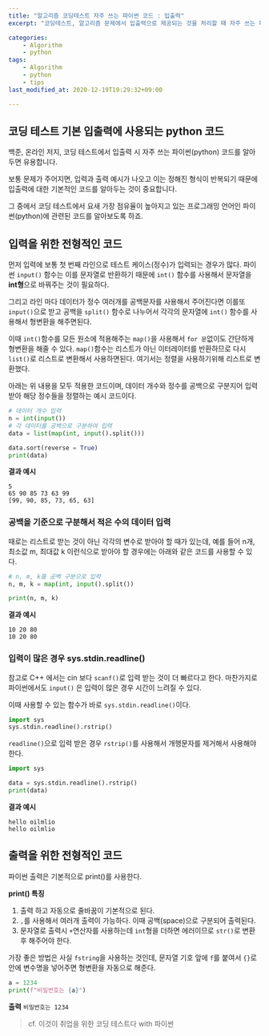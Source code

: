 ```yaml
---
title: "알고리즘 코딩테스트 자주 쓰는 파이썬 코드 : 입출력"
excerpt: "코딩테스트, 알고리즘 문제에서 입출력으로 제공되는 것을 처리할 때 자주 쓰는 파이썬(python) 코드"

categories:
    - Algorithm
    - python
tags:
    - Algorithm
    - python
    - tips
last_modified_at: 2020-12-19T19:29:32+09:00

---
```


## 코딩 테스트 기본 입출력에 사용되는 python 코드

백준, 온라인 저지, 코딩 테스트에서 입출력 시 자주 쓰는 파이썬(python) 코드를 알아두면 유용합니다.

보통 문제가 주어지면, 입력과 출력 예시가 나오고 이는 정해진 형식이 반복되기 때문에 입출력에 대한 기본적인 코드를 알아두는 것이 중요합니다.

그 중에서 코딩 테스트에서 요새 가장 점유율이 높아지고 있는 프로그래밍 언어인 파이썬(python)에 관련된 코드를 알아보도록 하죠.

## 입력을 위한 전형적인 코드

먼저 입력에 보통 첫 번째 라인으로 테스트 케이스(정수)가 입력되는 경우가 많다. 파이썬 `input()` 함수는 이를 문자열로 반환하기 때문에 `int()` 함수를 사용해서 문자열을 **int형**으로 바꿔주는 것이 필요하다.

그리고 라인 마다 데이터가 정수 여러개를 공백문자를 사용해서 주어진다면 이를또 `input()`으로 받고 공백을 `split()` 함수로 나누어서 각각의 문자열에 `int()` 함수를 사용해서 형변환을 해주면된다.

이때 `int()`함수를 모든 원소에 적용해주는 `map()`을 사용해서 `for 문`없이도 간단하게 형변환을 해줄 수 있다. `map()`함수는 리스트가 아닌 이터레이터를 반환하므로 다시 `list()`로 리스트로 변환해서 사용하면된다. 여기서는 정렬을 사용하기위해 리스트로 변환했다.

아래는 위 내용을 모두 적용한 코드이며, 데이터 개수와 정수를 공백으로 구분지어 입력 받아 해당 정수들을 정렬하는 예시 코드이다.

```python
# 데이터 개수 입력
n = int(input())
# 각 데이터를 공백으로 구분하여 입력
data = list(map(int, input().split()))

data.sort(reverse = True)
print(data)

```

**결과 예시**
```
5
65 90 85 73 63 99
[99, 90, 85, 73, 65, 63]
```

### 공백을 기준으로 구분해서 적은 수의 데이터 입력

때로는 리스트로 받는 것이 아닌 각각의 변수로 받아야 할 때가 있는데, 예를 들어 n개, 최소값 m, 최대값 k 이런식으로 받아야 할 경우에는 아래와 같은 코드를 사용할 수 있다.

```python
# n, m, k를 공백 구분으로 입력
n, m, k = map(int, input().split())

print(n, m, k)
```

**결과 예시**
```
10 20 80
10 20 80
```

### 입력이 많은 경우 sys.stdin.readline()

참고로 C++ 에서는 cin 보다 `scanf()`로 입력 받는 것이 더 빠르다고 한다. 마찬가지로 파이썬에서도 `input()` 은 입력이 많은 경우 시간이 느려질 수 있다.

이때 사용할 수 있는 함수가 바로 `sys.stdin.readline()`이다.

```python
import sys
sys.stdin.readline().rstrip()
```

`readline()`으로 입력 받은 경우 `rstrip()`를 사용해서 개행문자를 제거해서 사용해야한다.

```python
import sys

data = sys.stdin.readline().rstrip()
print(data)
```

**결과 예시**
```
hello oilmlio
hello oilmlio
```

## 출력을 위한 전형적인 코드

파이썬 출력은 기본적으로 print()를 사용한다.

**print() 특징**
1. 출력 하고 자동으로 줄바꿈이 기본적으로 된다.
2. `,`를 사용해서 여러개 출력이 가능하다. 이때 공백(space)으로 구분되어 출력된다.
3. 문자열로 출력시 `+`연산자를 사용하는데 `int`형을 더하면 에러이므로 `str()`로 변환후 해주어야 한다.

가장 좋은 방법은 사실 `fstring`을 사용하는 것인데, 문자열 기호 앞에 `f`를 붙여서 `{}`로 안에 변수명을 넣어주면 형변환을 자동으로 해준다.

```python
a = 1234
print(f"비밀번호는 {a}")
```

**출력**
```비밀번호는 1234```

> cf. 이것이 취업을 위한 코딩 테스트다 with 파이썬